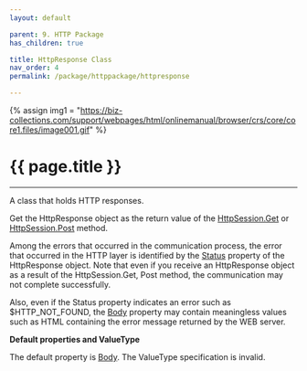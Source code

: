 ```yaml
---
layout: default

parent: 9. HTTP Package
has_children: true

title: HttpResponse Class
nav_order: 4
permalink: /package/httppackage/httpresponse

---
```

{% assign img1 = "https://biz-collections.com/support/webpages/html/onlinemanual/browser/crs/core/core1.files/image001.gif" %}

# {{ page.title }}

---

A class that holds HTTP responses.

Get the HttpResponse object as the return value of the [HttpSession.Get]() or [HttpSession.Post]() method.

Among the errors that occurred in the communication process, the error that occurred in the HTTP layer is identified by the [Status]() property of the HttpResponse object. Note that even if you receive an HttpResponse object as a result of the HttpSession.Get, Post method, the communication may not complete successfully.

Also, even if the Status property indicates an error such as $HTTP_NOT_FOUND, the [Body]() property may contain meaningless values ​​such as HTML containing the error message returned by the WEB server.

**Default properties and ValueType**
 
The default property is [Body](). The ValueType specification is invalid.